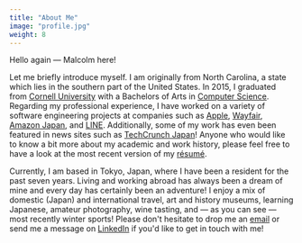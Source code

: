 ```yaml
---
title: "About Me"
image: "profile.jpg"
weight: 8
---
```

Hello again — Malcolm here!

Let me briefly introduce myself. I am originally from North Carolina, a state which lies in the southern part of the United States. In 2015, I graduated from [Cornell University](https://www.cornell.edu/) with a Bachelors of Arts in [Computer Science](https://www.cs.cornell.edu/undergrad/csmajor).
Regarding my professional experience, I have worked on a variety of software engineering projects at companies such as [Apple](https://www.apple.com/), [Wayfair](https://www.wayfair.com/), [Amazon Japan](https://www.amazon.co.jp/), and [LINE](https://line.me/en/).
Additionally, some of my work has even been featured in news sites such as [TechCrunch Japan](https://bit.ly/3RUZi6S)! Anyone who would like to know a bit more about my academic and work history, please feel free to have a look at the most recent version of my [résumé](./Malcolm_McKinney_Resume.pdf).

Currently, I am based in Tokyo, Japan, where I have been a resident for the past seven years. Living and working abroad has always been a dream of mine and every day has certainly been an adventure!
I enjoy a mix of domestic (Japan) and international travel, art and history museums, learning Japanese, amateur photography, wine tasting, and — as you can see — most recently winter sports!
Please don't hesitate to drop me an [email](mailto:contact@malcolmmckinney.com) or send me a message on [LinkedIn](https://www.linkedin.com/in/malcolmmckinney/) if you'd like to get in touch with me!
